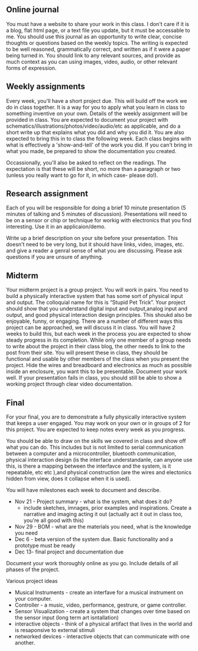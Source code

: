 ## Online journal
You must have a website to share your work in this class. I don't care if it is a blog, flat html page, or a text file you update, but it must be accessable to me. You should use this journal as an opportunity to write clear, concise thoughts or questions based on the weekly topics. The writing is expected to be well reasoned, grammatically correct, and written as if it were a paper being turned in. You should link to any relevant sources, and provide as much context as you can using images, video, audio, or other relevant forms of expression.

## Weekly assignments
Every week, you'll have a short project due. This will build off the work we do in class together. It is a way for you to apply what you learn in class to something inventive on your own. Details of the weekly assignment will be provided in class. You are expected to document your project with schematics/illustrations/photos/video/audio/etc as applicable, and do a short write up that explains what you did and why you did it. You are also expected to bring this in to class the following week. Each class begins with what is effectively a 'show-and-tell' of the work you did. If you can't bring in what you made, be prepared to show the documentation you created.

Occassionally, you'll also be asked to reflect on the readings. The expectation is that these will be short, no more than a paragraph or two (unless you really want to go for it, in which case- please do!).

## Research assignment
Each of you will be responsible for doing a brief 10 minute presentation (5 minutes of talking and 5 minutes of discussion). Presentations will need to be on a sensor or chip or technique for workig with electronics that you find interesting. Use it in an applicaion/demo.

Write up a brief description on your site before your presentation. This doesn't need to be very long, but it should have links, video, images, etc. and give a reader a genral sense of what you are discussing. Please ask questions if you are unsure of anything.

## Midterm
Your midterm project is a group project. You will work in pairs. You need to build a physically interactive system that has some sort of physical input and output. The colloquial name for this is “Stupid Pet Trick”. Your project should show that you understand digital input and output,analog input and output, and good physical interaction design principles. This shoukd also be enjoyable, funny, or engaging. There are a number of different ways this project can be approached, we will discuss it in class. You will have 2 weeks to build this, but each week in the process you are expected to show steady progress in its completion. While only one member of a group needs to write about the project in their class blog, the other needs to link to the post from their site. You will present these in class, they should be functional and usable by other members of the class when you present the project. Hide the wires and breadboard and electronics as much as possible inside an enclosure, you want this to be presentable. Document your work well. If your presentation fails in class, you should still be able to show a working project through clear video documentation.

## Final
For your final, you are to demonstrate a fully physically interactive system that keeps a user engaged. You may work on your own or in groups of 2 for this project. You are expected to keep notes every week as you progress.  

You should be able to draw on the skills we covered in class and show off what you can do. This includes but is not limited to serial communication between a computer and a microcontroller, bluetooth communication, physical interaction design (is the interface understandanle, can anyone use this, is there a mapping between the interfavce and the system, is it repeatable, etc etc ),and physical construction (are the wires and electonics hidden from view, does it collapse when it is used).

You will have milestones each week to document and describe. 
* Nov 21 - Project summary - what is the system, what does it do?
  * include sketches, imnages, prior examples and inspirations. Create a narrative and imaging acting it out (actually act it out in class too, you're all good with this)
* Nov 29 - BOM - what are the materials you need, what is the knowledge you need
* Dec 6 - beta version of the system due. Basic functionality and a prototype must be ready
* Dec 13- final project and documentation due

Document your work thoroughly online as you go. Include details of all phases of the project.

Various project ideas

* Musical Instruments - create an interfave for a musical instrument on your computer.
* Controller - a music, video, performance, gestrure, or game controller. 
* Sensor Visualization - create a system that changes over time based on the sensor input (long term art isntallation) 
* interactive objects - think of a physical artifact that lives in the world and is resaponsive to external stimuli 
* networked devices - interactive objects that can communicate with one another.